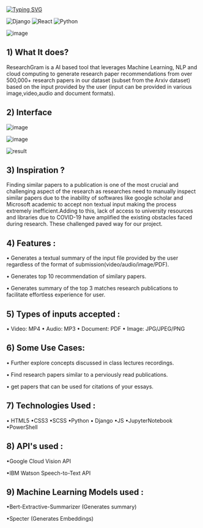 
[![Typing SVG](https://readme-typing-svg.herokuapp.com?color=%234EA2F7&size=46&center=true&vCenter=true&multiline=true&lines=ResearchGram;(1st+Prize))](https://git.io/typing-svg)

![Django](https://img.shields.io/badge/Django-092E20?style=for-the-badge&logo=django&logoColor=green)
![React](https://img.shields.io/badge/react-%2320232a.svg?style=for-the-badge&logo=react&logoColor=%2361DAFB)
![Python](https://img.shields.io/badge/python-3670A0?style=for-the-badge&logo=python&logoColor=ffdd54)

![image](https://media3.giphy.com/media/cLNVpwFasrCB5jbQVp/giphy.gif?cid=6c09b952ty35i4pzgrpyst5shgt6n9viz4w6iymxy86xjeb2&rid=giphy.gif&ct=s)

## 1) What It does?

ResearchGram is a AI based tool that leverages Machine Learning, NLP and cloud computing 
to generate research paper recommendations from over 500,000+ research papers in our dataset (subset from the Arxiv dataset)
based on the input provided by the user (input can be provided in various image,video,audio and document formats).

## 2) Interface

![image](https://user-images.githubusercontent.com/59512700/122825482-3c67ca00-d29f-11eb-8010-1b92d2e2edaf.png)

![image](https://user-images.githubusercontent.com/59512700/122825559-573a3e80-d29f-11eb-91be-e7ebc2e9dfb2.png)

![result](https://user-images.githubusercontent.com/59512700/122825859-bac46c00-d29f-11eb-9c2a-0ba85a66daea.jpg)


## 3) Inspiration ?

Finding similar papers to a publication is one of the most crucial and challenging aspect of the research as researches need to manually 
inspect similar papers due to the inability of softwares like google scholar and Microsoft academic to accept non textual input making the 
process extremely inefficient.Adding to this, lack of access to university resources and libraries due to COVID-19 have amplified the existing 
obstacles faced during research. These challenged paved way for our project.

## 4) Features :

• Generates a textual summary of the input file provided by the user regardless of the format of submission(video/audio/image/PDF). 

• Generates top 10 recommendation of similary papers.

• Generates summary of the top 3 matches research publications to facilitate effortless experience for user.


## 5) Types of inputs accepted : 

• Video: MP4
• Audio: MP3
• Document: PDF
• Image: JPG/JPEG/PNG

## 6) Some Use Cases: 

• Further explore concepts discussed in class lectures recordings.

• Find research papers similar to a perviously read publications.

• get papers that can be used for citations of your essays.


## 7) Technologies Used :

  • HTML5 •CSS3 •SCSS •Python 
  • Django •JS •JupyterNotebook
  •PowerShell

## 8) API's used :

  •Google Cloud Vision API

  •IBM Watson Speech-to-Text API

## 9) Machine Learning Models used :

  •Bert-Extractive-Summarizer (Generates summary)

  •Specter (Generates Embeddings)

